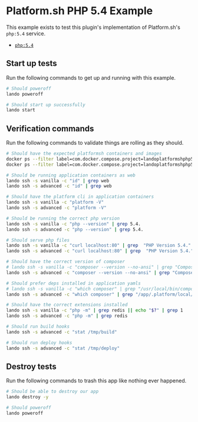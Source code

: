 Platform.sh PHP 5.4 Example
===========================

This example exists to test this plugin's implementation of Platform.sh's `php:5.4` service.

* [`php:5.4`](https://docs.platform.sh/configuration/services/php.html)

Start up tests
--------------

Run the following commands to get up and running with this example.

```bash
# Should poweroff
lando poweroff

# Should start up successfully
lando start
```

Verification commands
---------------------

Run the following commands to validate things are rolling as they should.

```bash
# Should have the expected platformsh containers and images
docker ps --filter label=com.docker.compose.project=landoplatformshphp54 | grep docker.registry.platform.sh/php-5.4 | grep landoplatformshphp54_vanilla_1
docker ps --filter label=com.docker.compose.project=landoplatformshphp54 | grep docker.registry.platform.sh/php-5.4 | grep landoplatformshphp54_advanced_1

# Should be running application containers as web
lando ssh -s vanilla -c "id" | grep web
lando ssh -s advanced -c "id" | grep web

# Should have the platform cli in application containers
lando ssh -s vanilla -c "platform -V"
lando ssh -s advanced -c "platform -V"

# Should be running the correct php version
lando ssh -s vanilla -c "php --version" | grep 5.4.
lando ssh -s advanced -c "php --version" | grep 5.4.

# Should serve php files
lando ssh -s vanilla -c "curl localhost:80" | grep  "PHP Version 5.4."
lando ssh -s advanced -c "curl localhost:80" | grep  "PHP Version 5.4."

# Should have the correct version of composer
# lando ssh -s vanilla -c "composer --version --no-ansi" | grep "Composer 1."
lando ssh -s advanced -c "composer --version --no-ansi" | grep "Composer 2."

# Should prefer deps installed in application yamls
# lando ssh -s vanilla -c "which composer" | grep "/usr/local/bin/composer"
lando ssh -s advanced -c "which composer" | grep "/app/.platform/local/deps/php/vendor/bin/composer"

# Should have the correct extensions installed
lando ssh -s vanilla -c "php -m" | grep redis || echo "$?" | grep 1
lando ssh -s advanced -c "php -m" | grep redis

# Should run build hooks
lando ssh -s advanced -c "stat /tmp/build"

# Should run deploy hooks
lando ssh -s advanced -c "stat /tmp/deploy"
```

Destroy tests
-------------

Run the following commands to trash this app like nothing ever happened.

```bash
# Should be able to destroy our app
lando destroy -y

# Should poweroff
lando poweroff
```

